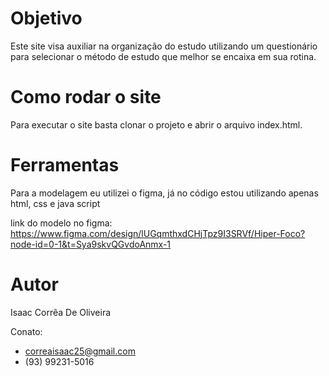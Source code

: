 # Objetivo
Este site visa auxiliar na organização do estudo utilizando um questionário para selecionar o método de estudo que melhor se encaixa em sua rotina.

# Como rodar o site
Para executar o site basta clonar o projeto e abrir o arquivo index.html.

# Ferramentas
Para a modelagem eu utilizei o figma, já no código estou utilizando apenas html, css e java script <p />
link do modelo no figma: https://www.figma.com/design/lUGqmthxdCHjTpz9I3SRVf/Hiper-Foco?node-id=0-1&t=Sya9skvQGvdoAnmx-1

# Autor
Isaac Corrêa De Oliveira <p />
Conato:
- correaisaac25@gmail.com
- (93) 99231-5016

